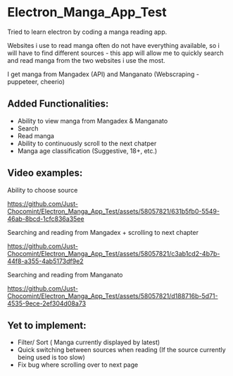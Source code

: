 # Electron_Manga_App_Test
Tried to learn electron by coding a manga reading app.

Websites i use to read manga often do not have everything available, so i will have to find different sources - this app will allow me to quickly search and read manga from the two websites i use the most. 

I get manga from Mangadex (API) and Manganato (Webscraping - puppeteer, cheerio)

## **Added Functionalities:**
- Ability to view manga from Mangadex & Manganato
- Search
- Read manga
- Ability to continuously scroll to the next chatper
- Manga age classification (Suggestive, 18+, etc.)

## **Video examples:**
Ability to choose source

https://github.com/Just-Chocomint/Electron_Manga_App_Test/assets/58057821/631b5fb0-5549-46ab-8bcd-1cfc836a35ee


Searching and reading from Mangadex + scrolling to next chapter

https://github.com/Just-Chocomint/Electron_Manga_App_Test/assets/58057821/c3ab1cd2-4b7b-44f8-a355-4ab5173df9e2


Searching and reading from Manganato

https://github.com/Just-Chocomint/Electron_Manga_App_Test/assets/58057821/d188716b-5d71-4535-9ece-2ef304d08a73



## **Yet to implement:**
- Filter/ Sort ( Manga currently displayed by latest)
- Quick switching between sources when reading (If the source currently being used is too slow)
- Fix bug where scrolling over to next page
